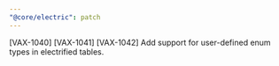 ```yaml
---
"@core/electric": patch
---
```


[VAX-1040] [VAX-1041] [VAX-1042] Add support for user-defined enum types in electrified tables.
